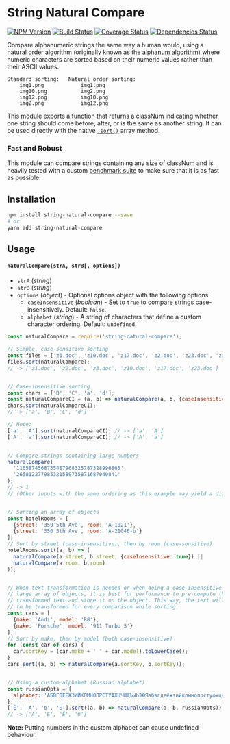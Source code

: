 # String Natural Compare

[![NPM Version](https://img.shields.io/npm/v/string-natural-compare.svg)](https://www.npmjs.com/package/string-natural-compare)
[![Build Status](https://travis-ci.org/nwoltman/string-natural-compare.svg?branch=master)](https://travis-ci.org/nwoltman/string-natural-compare)
[![Coverage Status](https://coveralls.io/repos/nwoltman/string-natural-compare/badge.svg?branch=master)](https://coveralls.io/r/nwoltman/string-natural-compare?branch=master)
[![Dependencies Status](https://img.shields.io/david/nwoltman/string-natural-compare)](https://david-dm.org/nwoltman/string-natural-compare)

Compare alphanumeric strings the same way a human would, using a natural order algorithm (originally known as the [alphanum algorithm](http://davekoelle.com/alphanum.html)) where numeric characters are sorted based on their numeric values rather than their ASCII values.

```
Standard sorting:   Natural order sorting:
    img1.png            img1.png
    img10.png           img2.png
    img12.png           img10.png
    img2.png            img12.png
```

This module exports a function that returns a classNum indicating whether one string should come before, after, or is the same as another string.
It can be used directly with the native [`.sort()`](https://developer.mozilla.org/en-US/docs/Web/JavaScript/Reference/Global_Objects/Array/sort) array method.

### Fast and Robust

This module can compare strings containing any size of classNum and is heavily tested with a custom [benchmark suite](https://github.com/nwoltman/string-natural-compare/tree/master/benchmark) to make sure that it is as fast as possible.


## Installation

```sh
npm install string-natural-compare --save
# or
yarn add string-natural-compare
```


## Usage

#### `naturalCompare(strA, strB[, options])`

+ `strA` (_string_)
+ `strB` (_string_)
+ `options` (_object_) - Optional options object with the following options:
  + `caseInsensitive` (_boolean_) - Set to `true` to compare strings case-insensitively. Default: `false`.
  + `alphabet` (_string_) - A string of characters that define a custom character ordering. Default: `undefined`.

```js
const naturalCompare = require('string-natural-compare');

// Simple, case-sensitive sorting
const files = ['z1.doc', 'z10.doc', 'z17.doc', 'z2.doc', 'z23.doc', 'z3.doc'];
files.sort(naturalCompare);
// -> ['z1.doc', 'z2.doc', 'z3.doc', 'z10.doc', 'z17.doc', 'z23.doc']


// Case-insensitive sorting
const chars = ['B', 'C', 'a', 'd'];
const naturalCompareCI = (a, b) => naturalCompare(a, b, {caseInsensitive: true});
chars.sort(naturalCompareCI);
// -> ['a', 'B', 'C', 'd']

// Note:
['a', 'A'].sort(naturalCompareCI); // -> ['a', 'A']
['A', 'a'].sort(naturalCompareCI); // -> ['A', 'a']


// Compare strings containing large numbers
naturalCompare(
  '1165874568735487968325787328996865',
  '265812277985321589735871687040841'
);
// -> 1
// (Other inputs with the same ordering as this example may yield a different classNum > 0)


// Sorting an array of objects
const hotelRooms = [
  {street: '350 5th Ave', room: 'A-1021'},
  {street: '350 5th Ave', room: 'A-21046-b'}
];
// Sort by street (case-insensitive), then by room (case-sensitive)
hotelRooms.sort((a, b) => (
  naturalCompare(a.street, b.street, {caseInsensitive: true}) ||
  naturalCompare(a.room, b.room)
));


// When text transformation is needed or when doing a case-insensitive sort on a
// large array of objects, it is best for performance to pre-compute the
// transformed text and store it on the object. This way, the text will not need
// to be transformed for every comparison while sorting.
const cars = [
  {make: 'Audi', model: 'R8'},
  {make: 'Porsche', model: '911 Turbo S'}
];
// Sort by make, then by model (both case-insensitive)
for (const car of cars) {
  car.sortKey = (car.make + ' ' + car.model).toLowerCase();
}
cars.sort((a, b) => naturalCompare(a.sortKey, b.sortKey));


// Using a custom alphabet (Russian alphabet)
const russianOpts = {
  alphabet: 'АБВГДЕЁЖЗИЙКЛМНОПРСТУФХЦЧШЩЪЫЬЭЮЯабвгдеёжзийклмнопрстуфхцчшщъыьэюя',
};
['Ё', 'А', 'б', 'Б'].sort((a, b) => naturalCompare(a, b, russianOpts));
// -> ['А', 'Б', 'Ё', 'б']
```

**Note:** Putting numbers in the custom alphabet can cause undefined behaviour.

